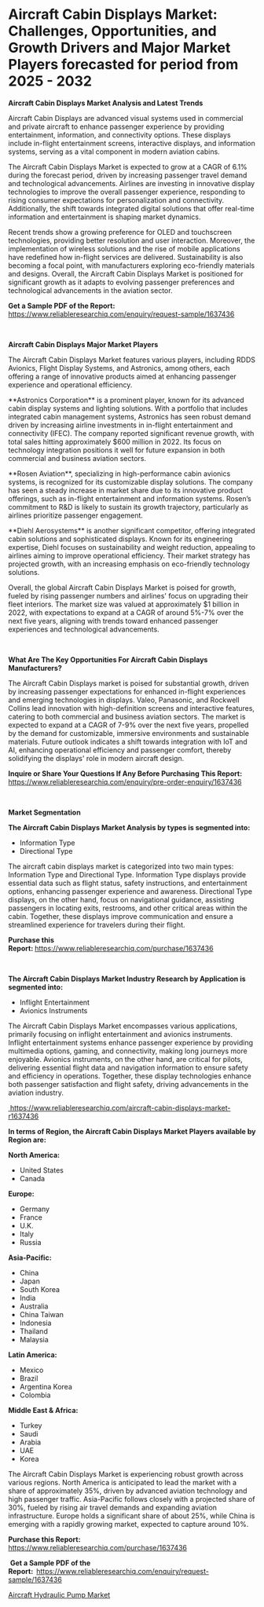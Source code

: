 <p><h1>Aircraft Cabin Displays Market: Challenges, Opportunities, and Growth Drivers and Major Market Players forecasted for period from 2025 - 2032</h1></p><p><strong>Aircraft Cabin Displays Market Analysis and Latest Trends</strong></p>
<p><p>Aircraft Cabin Displays are advanced visual systems used in commercial and private aircraft to enhance passenger experience by providing entertainment, information, and connectivity options. These displays include in-flight entertainment screens, interactive displays, and information systems, serving as a vital component in modern aviation cabins.</p><p>The Aircraft Cabin Displays Market is expected to grow at a CAGR of 6.1% during the forecast period, driven by increasing passenger travel demand and technological advancements. Airlines are investing in innovative display technologies to improve the overall passenger experience, responding to rising consumer expectations for personalization and connectivity. Additionally, the shift towards integrated digital solutions that offer real-time information and entertainment is shaping market dynamics.</p><p>Recent trends show a growing preference for OLED and touchscreen technologies, providing better resolution and user interaction. Moreover, the implementation of wireless solutions and the rise of mobile applications have redefined how in-flight services are delivered. Sustainability is also becoming a focal point, with manufacturers exploring eco-friendly materials and designs. Overall, the Aircraft Cabin Displays Market is positioned for significant growth as it adapts to evolving passenger preferences and technological advancements in the aviation sector.</p></p>
<p><strong>Get a Sample PDF of the Report:&nbsp;</strong> <a href="https://www.reliableresearchiq.com/enquiry/request-sample/1637436?utm_campaign=2336&utm_medium=2&utm_source=Github&utm_content=ia&utm_term=08042025&utm_id=aircraft-cabin-displays">https://www.reliableresearchiq.com/enquiry/request-sample/1637436</a></p>
<p>&nbsp;</p>
<p><strong>Aircraft Cabin Displays Major Market Players</strong></p>
<p><p>The Aircraft Cabin Displays Market features various players, including RDDS Avionics, Flight Display Systems, and Astronics, among others, each offering a range of innovative products aimed at enhancing passenger experience and operational efficiency.</p><p>**Astronics Corporation** is a prominent player, known for its advanced cabin display systems and lighting solutions. With a portfolio that includes integrated cabin management systems, Astronics has seen robust demand driven by increasing airline investments in in-flight entertainment and connectivity (IFEC). The company reported significant revenue growth, with total sales hitting approximately $600 million in 2022. Its focus on technology integration positions it well for future expansion in both commercial and business aviation sectors.</p><p>**Rosen Aviation**, specializing in high-performance cabin avionics systems, is recognized for its customizable display solutions. The company has seen a steady increase in market share due to its innovative product offerings, such as in-flight entertainment and information systems. Rosen’s commitment to R&D is likely to sustain its growth trajectory, particularly as airlines prioritize passenger engagement.</p><p>**Diehl Aerosystems** is another significant competitor, offering integrated cabin solutions and sophisticated displays. Known for its engineering expertise, Diehl focuses on sustainability and weight reduction, appealing to airlines aiming to improve operational efficiency. Their market strategy has projected growth, with an increasing emphasis on eco-friendly technology solutions.</p><p>Overall, the global Aircraft Cabin Displays Market is poised for growth, fueled by rising passenger numbers and airlines' focus on upgrading their fleet interiors. The market size was valued at approximately $1 billion in 2022, with expectations to expand at a CAGR of around 5%-7% over the next five years, aligning with trends toward enhanced passenger experiences and technological advancements.</p></p>
<p>&nbsp;</p>
<p><strong>What Are The Key Opportunities For Aircraft Cabin Displays Manufacturers?</strong></p>
<p><p>The Aircraft Cabin Displays market is poised for substantial growth, driven by increasing passenger expectations for enhanced in-flight experiences and emerging technologies in displays. Valeo, Panasonic, and Rockwell Collins lead innovation with high-definition screens and interactive features, catering to both commercial and business aviation sectors. The market is expected to expand at a CAGR of 7-9% over the next five years, propelled by the demand for customizable, immersive environments and sustainable materials. Future outlook indicates a shift towards integration with IoT and AI, enhancing operational efficiency and passenger comfort, thereby solidifying the displays' role in modern aircraft design.</p></p>
<p><strong>Inquire or Share Your Questions If Any Before Purchasing This Report:</strong> <a href="https://www.reliableresearchiq.com/enquiry/pre-order-enquiry/1637436?utm_campaign=2336&utm_medium=2&utm_source=Github&utm_content=ia&utm_term=08042025&utm_id=aircraft-cabin-displays">https://www.reliableresearchiq.com/enquiry/pre-order-enquiry/1637436</a></p>
<p>&nbsp;</p>
<p><strong>Market Segmentation</strong></p>
<p><strong>The Aircraft Cabin Displays Market Analysis by types is segmented into:</strong></p>
<p><ul><li>Information Type</li><li>Directional Type</li></ul></p>
<p><p>The aircraft cabin displays market is categorized into two main types: Information Type and Directional Type. Information Type displays provide essential data such as flight status, safety instructions, and entertainment options, enhancing passenger experience and awareness. Directional Type displays, on the other hand, focus on navigational guidance, assisting passengers in locating exits, restrooms, and other critical areas within the cabin. Together, these displays improve communication and ensure a streamlined experience for travelers during their flight.</p></p>
<p><strong>Purchase this Report:&nbsp;</strong><a href="https://www.reliableresearchiq.com/purchase/1637436?utm_campaign=2336&utm_medium=2&utm_source=Github&utm_content=ia&utm_term=08042025&utm_id=aircraft-cabin-displays">https://www.reliableresearchiq.com/purchase/1637436</a></p>
<p>&nbsp;</p>
<p><strong>The Aircraft Cabin Displays Market Industry Research by Application is segmented into:</strong></p>
<p><ul><li>Inflight Entertainment</li><li>Avionics Instruments</li></ul></p>
<p><p>The Aircraft Cabin Displays Market encompasses various applications, primarily focusing on inflight entertainment and avionics instruments. Inflight entertainment systems enhance passenger experience by providing multimedia options, gaming, and connectivity, making long journeys more enjoyable. Avionics instruments, on the other hand, are critical for pilots, delivering essential flight data and navigation information to ensure safety and efficiency in operations. Together, these display technologies enhance both passenger satisfaction and flight safety, driving advancements in the aviation industry.</p></p>
<p><a href="https://www.reliableresearchiq.com/aircraft-cabin-displays-market-r1637436?utm_campaign=2336&utm_medium=2&utm_source=Github&utm_content=ia&utm_term=08042025&utm_id=aircraft-cabin-displays">&nbsp;https://www.reliableresearchiq.com/aircraft-cabin-displays-market-r1637436</a></p>
<p><strong>In terms of Region, the Aircraft Cabin Displays Market Players available by Region are:</strong></p>
<p>
    <p> <strong> North America: </strong>
        <ul>
            <li>United States</li>
            <li>Canada</li>
        </ul>
        </p> 
    <p> <strong> Europe: </strong>
        <ul>
            <li>Germany</li>
            <li>France</li>
            <li>U.K.</li>
            <li>Italy</li>
            <li>Russia</li>
        </ul>
        </p> 
    <p> <strong> Asia-Pacific: </strong>
        <ul>
            <li>China</li>
            <li>Japan</li>
            <li>South Korea</li>
            <li>India</li>
            <li>Australia</li>
            <li>China Taiwan</li>
            <li>Indonesia</li>
            <li>Thailand</li>
            <li>Malaysia</li>
        </ul>
        </p> 
    <p> <strong> Latin America: </strong>
        <ul>
            <li>Mexico</li>
            <li>Brazil</li>
            <li>Argentina Korea</li>
            <li>Colombia</li>
        </ul>
        </p> 
    <p> <strong> Middle East & Africa: </strong>
        <ul>
            <li>Turkey</li>
            <li>Saudi</li>
            <li>Arabia</li>
            <li>UAE</li>
            <li>Korea</li>
        </ul>
    </p>
    </p>
<p><p>The Aircraft Cabin Displays Market is experiencing robust growth across various regions. North America is anticipated to lead the market with a share of approximately 35%, driven by advanced aviation technology and high passenger traffic. Asia-Pacific follows closely with a projected share of 30%, fueled by rising air travel demands and expanding aviation infrastructure. Europe holds a significant share of about 25%, while China is emerging with a rapidly growing market, expected to capture around 10%.</p></p>
<p><strong>Purchase this Report: </strong><a href="https://www.reliableresearchiq.com/purchase/1637436?utm_campaign=2336&utm_medium=2&utm_source=Github&utm_content=ia&utm_term=08042025&utm_id=aircraft-cabin-displays">https://www.reliableresearchiq.com/purchase/1637436</a></p>
<p>&nbsp;<strong>Get a Sample PDF of the Report:&nbsp;&nbsp;</strong><a href="https://www.reliableresearchiq.com/enquiry/request-sample/1637436?utm_campaign=2336&utm_medium=2&utm_source=Github&utm_content=ia&utm_term=08042025&utm_id=aircraft-cabin-displays">https://www.reliableresearchiq.com/enquiry/request-sample/1637436</a></p>
<p><strong></strong></p>
<p><p><a href="https://github.com/klindsey95/Market-Research-Report-List-1/blob/main/aircraft-hydraulic-pump-market.md?utm_campaign=2336&utm_medium=2&utm_source=Github&utm_content=ia&utm_term=08042025&utm_id=aircraft-cabin-displays">Aircraft Hydraulic Pump Market</a></p></p>